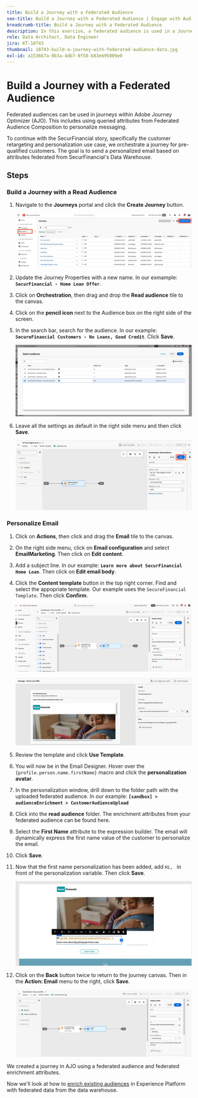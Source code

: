 ```yaml
---
title: Build a Journey with a Federated Audience
seo-title: Build a Journey with a Federated Audience | Engage with Audiences from your Data Warehouse using Federated Audience Composition
breadcrumb-title: Build a Journey with a Federated Audience
description: In this exercise, a federated audience is used in a Journey Optimizer journey.
role: Data Architect, Data Engineer
jira: KT-18743
thumbnail: 18743-build-a-journey-with-federated-audience-data.jpg
exl-id: a153667a-9b3a-4db7-9f58-b83e695009e0
---
```

# Build a Journey with a Federated Audience 

Federated audiences can be used in journeys within Adobe Journey Optimizer (AJO). This includes using queried attributes from Federated Audience Composition to personalize messaging. 

To continue with the SecurFinancial story, specifically the customer retargeting and personalization use case, we orchestrate a journey for pre-qualified customers. The goal is to send a personalized email based on attributes federated from SecurFinancial's Data Warehouse.

## Steps

### Build a Journey with a Read Audience

1. Navigate to the **Journeys** portal and click the **Create Journey** button.

    ![create-a-journey](assets/create-journey.png)

2. Update the Journey Properties with a new name. In our exmample: **`SecurFinancial - Home Loan Offer`**.

3. Click on **Orchestration**, then drag and drop the **Read audience** tile to the canvas.

4. Click on the **pencil icon** next to the Audience box on the right side of the screen.

5. In the search bar, search for the audience. In our example: **`SecureFinancial Customers - No Loans, Good Credit`**. Click **Save**.

    ![create-a-journey](assets/select-audience.png)

6. Leave all the settings as default in the right side menu and then click **Save**.

    ![save-audience-settings](assets/save-audience-settings.png)

### Personalize Email

1. Click on **Actions**, then click and drag the **Email** tile to the canvas.

2. On the right side menu, click on **Email configuration** and select **EmailMarketing**. Then click on **Edit content**.

3. Add a subject line. In our example: **`Learn more about SecurFinancial Home Loan`**. Then click on **Edit email body**.

4. Click the **Content template** button in the top right corner. Find and select the appopriate template. Our example uses the `SecureFinancial Template`. Then click **Confirm**.

    ![journey-email-config](assets/journey-email-config.png)

    ![journey-email-confirm](assets/journey-email-confirm.png)

5. Review the template and click **Use Template**.

6. You will now be in the Email Designer. Hover over the `{profile.person.name.firstName}` macro and click the **personalization avatar**.

7. In the personalization window, drill down to the folder path with the uploaded federated audience. In our example: **`[sandbox] > audienceEnrichment > CustomerAudienceUpload`**

8. Click into the **read audience** folder. The enrichment attributes from your federated audience can be found here.

9. Select the **First Name** attribute to the expression builder. The email will dynamically express the first name value of the customer to personalize the email.

10. Click **Save**.

11. Now that the first name personalization has been added, add `Hi, ` in front of the personalization variable. Then click **Save**.

    ![journey-email-save](assets/journey-email-save.png)

12. Click on the **Back** button twice to return to the journey canvas. Then in the **Action: Email** menu to the right, click **Save**.

    ![save-final-journey](assets/save-final-journey.png)    

We created a journey in AJO using a federated audience and federated enrichment attributes. 

Now we'll look at how to [enrich existing audiences](federated-audience-composition.md) in Experience Platform with federated data from the data warehouse.

